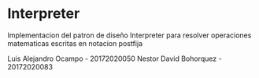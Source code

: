 # Interpreter

Implementacion del patron de diseño Interpreter para resolver operaciones matematicas escritas en notacion postfija


Luis Alejandro Ocampo - 20172020050
Nestor David Bohorquez - 20172020083
